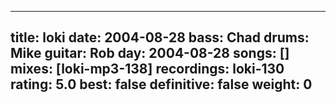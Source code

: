 
---
title: loki
date: 2004-08-28
bass:	Chad
drums:	Mike
guitar:	Rob
day: 2004-08-28
songs: []
mixes: [loki-mp3-138]
recordings: loki-130
rating: 5.0
best: false
definitive: false
weight: 0
---
